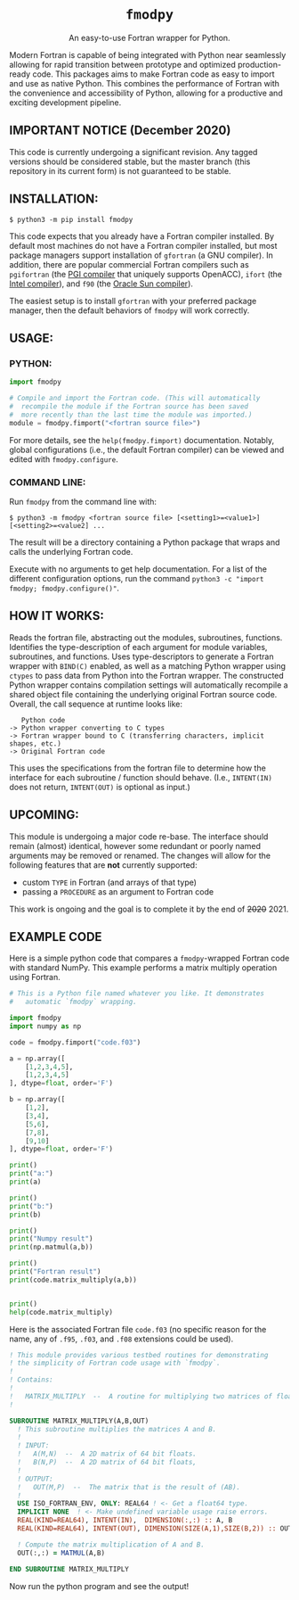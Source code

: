 <p align="center">
  <h1 align="center"><code>fmodpy</code></h1>
</p>

<p align="center">
An easy-to-use Fortran wrapper for Python.
</p>

Modern Fortran is capable of being integrated with Python near
seamlessly allowing for rapid transition between prototype and
optimized production-ready code. This packages aims to make Fortran
code as easy to import and use as native Python. This combines the
performance of Fortran with the convenience and accessibility of
Python, allowing for a productive and exciting development pipeline.


## IMPORTANT NOTICE (December 2020)

  This code is currently undergoing a significant revision. Any tagged
  versions should be considered stable, but the master branch (this
  repository in its current form) is not guaranteed to be stable.
  

## INSTALLATION:

    $ python3 -m pip install fmodpy

  This code expects that you already have a Fortran compiler
  installed. By default most machines do not have a Fortran compiler
  installed, but most package managers support installation of
  `gfortran` (a GNU compiler). In addition, there are popular
  commercial Fortran compilers such as `pgifortran` (the [PGI
  compiler](https://www.pgroup.com/products/index.htm) that uniquely
  supports OpenACC), `ifort` (the [Intel
  compiler](https://software.intel.com/content/www/us/en/develop/tools/oneapi/components/fortran-compiler.html)),
  and `f90` (the [Oracle Sun
  compiler](https://www.oracle.com/application-development/technologies/developerstudio-features.html)).

  The easiest setup is to install `gfortran` with your preferred
  package manager, then the default behaviors of `fmodpy` will work
  correctly.


## USAGE:

### PYTHON:

```python
import fmodpy

# Compile and import the Fortran code. (This will automatically
#  recompile the module if the Fortran source has been saved 
#  more recently than the last time the module was imported.)
module = fmodpy.fimport("<fortran source file>")
```

  For more details, see the `help(fmodpy.fimport)` documentation.
  Notably, global configurations (i.e., the default Fortran compiler) 
  can be viewed and edited with `fmodpy.configure`.

### COMMAND LINE:

  Run `fmodpy` from the command line with:

    $ python3 -m fmodpy <fortran source file> [<setting1>=<value1>] [<setting2>=<value2] ...

  The result will be a directory containing a Python package that
  wraps and calls the underlying Fortran code.

  Execute with no arguments to get help documentation. For a list of
  the different configuration options, run the command `python3 -c
  "import fmodpy; fmodpy.configure()"`. 


## HOW IT WORKS:

  Reads the fortran file, abstracting out the modules, subroutines,
  functions. Identifies the type-description of each argument for
  module variables, subroutines, and functions. Uses type-descriptors
  to generate a Fortran wrapper with `BIND(C)` enabled, as well as a
  matching Python wrapper using `ctypes` to pass data from Python into
  the Fortran wrapper. The constructed Python wrapper contains
  compilation settings will automatically recompile a shared object
  file containing the underlying original Fortran source code. 
  Overall, the call sequence at runtime looks like:

       Python code
    -> Python wrapper converting to C types
    -> Fortran wrapper bound to C (transferring characters, implicit shapes, etc.)
    -> Original Fortran code


  This uses the specifications from the fortran file to determine how
  the interface for each subroutine / function should behave. (I.e.,
  `INTENT(IN)` does not return, `INTENT(OUT)` is optional as input.)


## UPCOMING:

  This module is undergoing a major code re-base. The interface should
  remain (almost) identical, however some redundant or poorly named
  arguments may be removed or renamed. The changes will allow for the
  following features that are **not** currently supported:

 - custom `TYPE` in Fortran (and arrays of that type)
 - passing a `PROCEDURE` as an argument to Fortran code

  This work is ongoing and the goal is to complete it by the end of ~~2020~~ 2021.


## EXAMPLE CODE

Here is a simple python code that compares a `fmodpy`-wrapped Fortran
code with standard NumPy. This example performs a matrix multiply
operation using Fortran.

```python
# This is a Python file named whatever you like. It demonstrates
#   automatic `fmodpy` wrapping.

import fmodpy
import numpy as np

code = fmodpy.fimport("code.f03")

a = np.array([
    [1,2,3,4,5],
    [1,2,3,4,5]
], dtype=float, order='F')

b = np.array([
    [1,2],
    [3,4],
    [5,6],
    [7,8],
    [9,10]
], dtype=float, order='F')

print()
print("a:")
print(a)

print()
print("b:")
print(b)

print()
print("Numpy result")
print(np.matmul(a,b))

print()
print("Fortran result")
print(code.matrix_multiply(a,b))


print()
help(code.matrix_multiply)
```

Here is the associated Fortran file `code.f03` (no specific reason for
the name, any of `.f95`, `.f03`, and `.f08` extensions could be used).

```fortran
! This module provides various testbed routines for demonstrating
! the simplicity of Fortran code usage with `fmodpy`.
! 
! Contains:
! 
!   MATRIX_MULTIPLY  --  A routine for multiplying two matrices of floats.
! 

SUBROUTINE MATRIX_MULTIPLY(A,B,OUT)
  ! This subroutine multiplies the matrices A and B.
  ! 
  ! INPUT:
  !   A(M,N)  --  A 2D matrix of 64 bit floats.
  !   B(N,P)  --  A 2D matrix of 64 bit floats,
  ! 
  ! OUTPUT:
  !   OUT(M,P)  --  The matrix that is the result of (AB).
  ! 
  USE ISO_FORTRAN_ENV, ONLY: REAL64 ! <- Get a float64 type.
  IMPLICIT NONE  ! <- Make undefined variable usage raise errors.
  REAL(KIND=REAL64), INTENT(IN),  DIMENSION(:,:) :: A, B
  REAL(KIND=REAL64), INTENT(OUT), DIMENSION(SIZE(A,1),SIZE(B,2)) :: OUT

  ! Compute the matrix multiplication of A and B.
  OUT(:,:) = MATMUL(A,B)

END SUBROUTINE MATRIX_MULTIPLY
```

Now run the python program and see the output!
